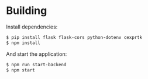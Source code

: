 # Building

Install dependencies:

```bash
$ pip install flask flask-cors python-dotenv cexprtk
$ npm install
```

And start the application:

```bash
$ npm run start-backend
$ npm start
```